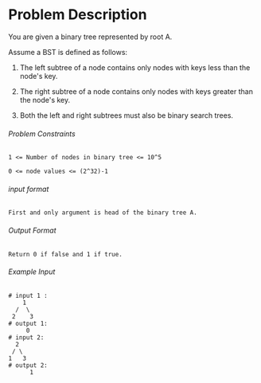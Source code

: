 # Problem Description

You are given a binary tree represented by root A.

Assume a BST is defined as follows:

1) The left subtree of a node contains only nodes with keys less than the node's key.

2) The right subtree of a node contains only nodes with keys greater than the node's key.

3) Both the left and right subtrees must also be binary search trees.

###### Problem Constraints

```
1 <= Number of nodes in binary tree <= 10^5

0 <= node values <= (2^32)-1
```

###### input format

``` 
First and only argument is head of the binary tree A.
```

###### Output Format

```
Return 0 if false and 1 if true.
```

###### Example Input

```
# input 1 : 
    1
  /  \
 2    3
# output 1: 
     0
# input 2: 
  2
 / \
1   3
# output 2: 
      1
```
